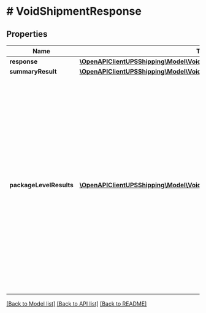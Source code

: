 # # VoidShipmentResponse

## Properties

Name | Type | Description | Notes
------------ | ------------- | ------------- | -------------
**response** | [**\OpenAPIClientUPSShipping\Model\VoidShipmentResponseResponse**](VoidShipmentResponseResponse.md) |  |
**summaryResult** | [**\OpenAPIClientUPSShipping\Model\VoidShipmentResponseSummaryResult**](VoidShipmentResponseSummaryResult.md) |  |
**packageLevelResults** | [**\OpenAPIClientUPSShipping\Model\VoidShipmentResponsePackageLevelResults[]**](VoidShipmentResponsePackageLevelResults.md) | Contains the Package Level Results.  **NOTE:** For versions &gt;&#x3D; v2403, this element will always be returned as an array. For requests using versions &lt; v2403, this element will be returned as an array if there is more than one object and a single object if there is only 1. | [optional]

[[Back to Model list]](../../README.md#models) [[Back to API list]](../../README.md#endpoints) [[Back to README]](../../README.md)
